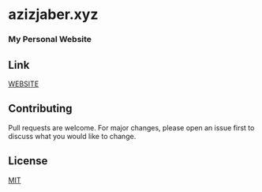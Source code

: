# azizjaber.xyz
### My Personal Website 

## Link
[WEBSITE](https://azizjaber.xyz/)

## Contributing
Pull requests are welcome. For major changes, please open an issue first to discuss what you would like to change.

## License
[MIT](https://choosealicense.com/licenses/mit/)
